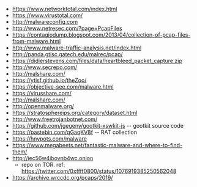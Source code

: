 * https://www.networktotal.com/index.html
* https://www.virustotal.com/
* http://malwareconfig.com
* http://www.netresec.com/?page=PcapFiles
* https://contagiodump.blogspot.com/2013/04/collection-of-pcap-files-from-malware.html
* http://www.malware-traffic-analysis.net/index.html
* http://panda.gtisc.gatech.edu/malrec/pcap/
* https://didierstevens.com/files/data/heartbleed_packet_capture.zip
* http://www.secrepo.com/
* http://malshare.com/
* https://ytisf.github.io/theZoo/
* https://objective-see.com/malware.html
* https://virusshare.com/
* http://malshare.com/
* http://openmalware.org/
* https://stratosphereips.org/category/dataset.html
* http://www.freetrojanbotnet.com/
* https://github.com/jgegeny/gootkit-xswkit-js -- gootkit source code
* https://pastebin.com/qGaqKV8f -- RAT collection
* https://hnypots.com/malware
* https://www.megabeets.net/fantastic-malware-and-where-to-find-them/
* http://iec56w4ibovnb4wc.onion
  - repo on TOR. ref: https://twitter.com/0xffff0800/status/1076919385250562048
* https://archive.wrccdc.org/pcaps/2019/